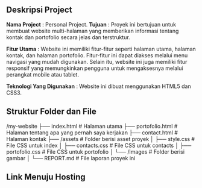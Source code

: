 ## Deskripsi Project

**Nama Project** : Personal Project.
**Tujuan** : Proyek ini bertujuan untuk membuat website multi-halaman yang memberikan informasi tentang kontak dan portofolio secara jelas dan terstruktur.

**Fitur Utama** : Website ini memiliki fitur-fitur seperti halaman utama, halaman kontak, dan halaman portofolio. Fitur-fitur ini dapat diakses melalui menu navigasi yang mudah digunakan. Selain itu, website ini juga memiliki fitur responsif yang memungkinkan pengguna untuk mengaksesnya melalui perangkat mobile atau tablet.

**Teknologi Yang Digunakan** : Website ini dibuat menggunakan HTML5 dan CSS3.

## Struktur Folder dan File
/my-website
 ├── index.html                      # Halaman utama
 ├── portofolio.html                 # Halaman tentang apa yang pernah saya kerjakan
 ├── contact.html                    # Halaman kontak
 ├── /assets                         # Folder berisi asset proyek
 │     ├── style.css                 # File CSS untuk index
 │     ├── contacts.css              # File CSS untuk contacts
 │     ├── portofolio.css            # File CSS untuk portofolio
 │     └── /images                   # Folder berisi gambar
 │
 └── REPORT.md                       # File laporan proyek ini


## Link Menuju Hosting
